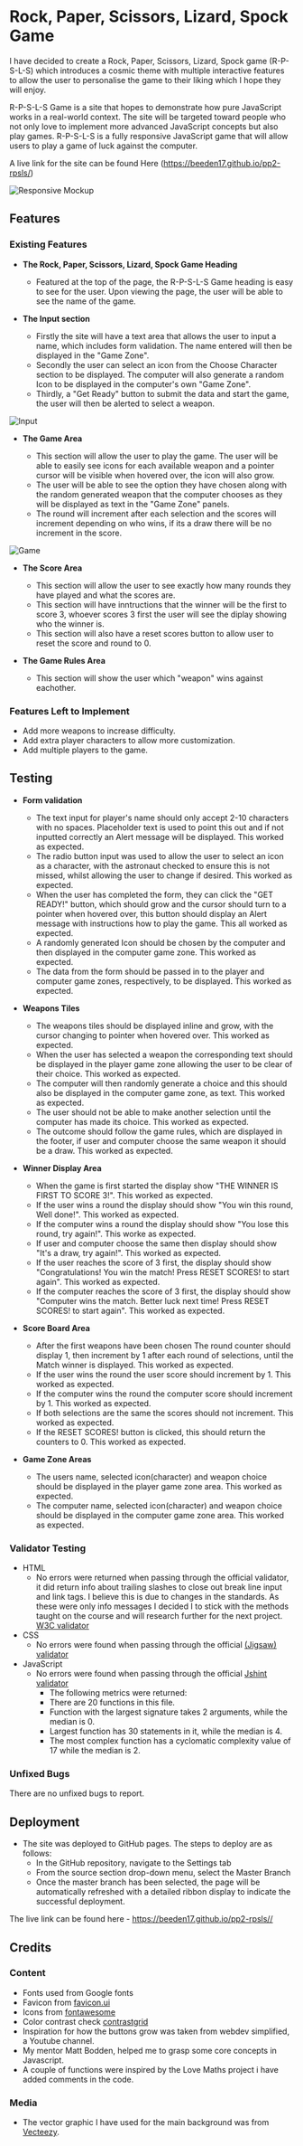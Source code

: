 # Rock, Paper, Scissors, Lizard, Spock Game

I have decided to create a Rock, Paper, Scissors, Lizard, Spock game (R-P-S-L-S) which introduces a cosmic theme with multiple interactive features to allow the user to personalise the game to their liking which I hope they will enjoy.

R-P-S-L-S Game is a site that hopes to demonstrate how pure JavaScript works in a real-world context. The site will be targeted toward people who not only love to implement more advanced JavaScript concepts but also play games. R-P-S-L-S is a fully responsive JavaScript game that will allow users to play a game of luck against the computer.

A live link for the site can be found Here (<https://beeden17.github.io/pp2-rpsls/>)

![Responsive Mockup](/assets/docs/responsive-pp2.png)

## Features

### Existing Features

- __The Rock, Paper, Scissors, Lizard, Spock Game Heading__

  - Featured at the top of the page, the R-P-S-L-S Game heading is easy to see for the user. Upon viewing the page, the user will be able to see the name of the game.

- __The Input section__

  - Firstly the site will have a text area that allows the user to input a name, which includes form validation. The name entered will then be displayed in the "Game Zone".
  - Secondly the user can select an icon from the Choose Character section to be displayed. The computer will also generate a random Icon to be displayed in the computer's own "Game Zone".
  - Thirdly, a "Get Ready" button to submit the data and start the game, the user will then be alerted to select a weapon.

![Input](/assets/docs/input-pp2.png)

- __The Game Area__

  - This section will allow the user to play the game. The user will be able to easily see icons for each available weapon and a pointer cursor will be visible when hovered over, the icon will also grow.
  - The user will be able to see the option they have chosen along with the random generated weapon that the computer chooses as they will be displayed as text in the "Game Zone" panels.
  - The round will increment after each selection and the scores will increment depending on who wins, if its a draw there will be no increment in the score.

![Game](/assets/docs/game-area-pp2.png)

- __The Score Area__

  - This section will allow the user to see exactly how many rounds they have played and what the scores are.
  - This section will have inntructions that the winner will be the first to score 3, whoever scores 3 first the user will see the diplay showing who the winner is.
  - This section will also have a reset scores button to allow user to reset the score and round to 0.

- __The Game Rules Area__

  - This section will show the user which "weapon" wins against eachother.

### Features Left to Implement

- Add more weapons to increase difficulty.
- Add extra player characters to allow more customization.
- Add multiple players to the game.

## Testing

- __Form validation__
  
  - The text input for player's name should only accept 2-10 characters with no spaces. Placeholder text is used to point this out and if not inputted correctly an Alert message will be displayed. This worked as expected.
  - The radio button input was used to allow the user to select an icon as a character, with the astronaut checked to ensure this is not missed, whilst allowing the user to change if desired. This worked as expected.
  - When the user has completed the form, they can click the "GET READY!" button, which should grow and the cursor should turn to a pointer when hovered over, this button should display an Alert message with instructions how to play the game. This all worked as expected.
  - A randomly generated Icon should be chosen by the computer and then displayed in the computer game zone. This worked as expected.
  - The data from the form should be passed in to the player and computer game zones, respectively, to be displayed. This worked as expected.

- __Weapons Tiles__
  
  - The weapons tiles should be displayed inline and grow, with the cursor changing to pointer when hovered over. This worked as expected.
  - When the user has selected a weapon the corresponding text should be displayed in the player game zone allowing the user to be clear of their choice. This worked as expected.
  - The computer will then randomly generate a choice and this should also be displayed in the computer game zone, as text. This worked as expected.
  - The user should not be able to make another selection until the computer has made its choice. This worked as expected.
  - The outcome should follow the game rules, which are displayed in the footer, if user and computer choose the same weapon it should be a draw. This worked as expected.

- __Winner Display Area__

  - When the game is first started the display show "THE WINNER IS FIRST TO SCORE 3!". This worked as expected.
  - If the user wins a round the display should show "You win this round, Well done!". This worked as expected.
  - If the computer wins a round the display should show "You lose this round, try again!". This worke as expected.
  - If user and computer choose the same then display should show "It's a draw, try again!". This worked as expected.
  - If the user reaches the score of 3 first, the display should show "Congratulations! You win the match! Press RESET SCORES! to start again". This worked as expected.
  - If the computer reaches the score of 3 first, the display should show "Computer wins the match. Better luck next time! Press RESET SCORES! to start again". This worked as expected.
  
- __Score Board Area__

  - After the first weapons have been chosen The round counter should display 1, then increment by 1 after each round of selections, until the Match winner is displayed. This worked as expected.
  - If the user wins the round the user score should increment by 1. This worked as expected.
  - If the computer wins the round the computer score should increment by 1. This worked as expected.
  - If both selections are the same the scores should not increment. This worked as expected.
  - If the RESET SCORES! button is clicked, this should return the counters to 0. This worked as expected.

- __Game Zone Areas__

  - The users name, selected icon(character) and weapon choice should be displayed in the player game zone area. This worked as expected.
  - The computer name, selected icon(character) and weapon choice should be displayed in the computer game zone area. This worked as expected.

### Validator Testing

- HTML
  - No errors were returned when passing through the official validator, it did return info about trailing slashes to close out break line input and link tags. I believe this is due to changes in the standards. As these were only info messages I decided I to stick with the methods taught on the course and will research further for the next project. [W3C validator](https://validator.w3.org/nu/?doc=https%3A%2F%2Fbeeden17.github.io%2Fpp2-rpsls%2F)
- CSS
  - No errors were found when passing through the official [(Jigsaw) validator](https://jigsaw.w3.org/css-validator/validator?uri=https%3A%2F%2F8000-beeden17-pp2-rpsls-9w8r5r6o87.us2.codeanyapp.com%2F&profile=css3svg&usermedium=all&warning=1&vextwarning=&lang=en)
- JavaScript
  - No errors were found when passing through the official [Jshint validator](https://jshint.com/)
    - The following metrics were returned:
    - There are 20 functions in this file.
    - Function with the largest signature takes 2 arguments, while the median is 0.
    - Largest function has 30 statements in it, while the median is 4.
    - The most complex function has a cyclomatic complexity value of 17 while the median is 2.

### Unfixed Bugs

There are no unfixed bugs to report.

## Deployment


- The site was deployed to GitHub pages. The steps to deploy are as follows:
  - In the GitHub repository, navigate to the Settings tab
  - From the source section drop-down menu, select the Master Branch
  - Once the master branch has been selected, the page will be automatically refreshed with a detailed ribbon display to indicate the successful deployment.

The live link can be found here - <https://beeden17.github.io/pp2-rpsls//>

## Credits

### Content

- Fonts used from Google fonts
- Favicon from [favicon.ui](https://favicon.io/favicon-generator/)
- Icons from [fontawesome](https://fontawesome.com/)
- Color contrast check [contrastgrid](https://eightshapes.com/)
- Inspiration for how the buttons grow was taken from webdev simplified, a Youtube channel.
- My mentor Matt Bodden, helped me to grasp some core concepts in Javascript.
- A couple of functions were inspired by the Love Maths project i have added comments in the code.

### Media

- The vector graphic I have used for the main background was from [Vecteezy](https://www.vecteezy.com/vector-art/16265607-abstract-space-galaxy-view-with-blue-pink-cloud).
